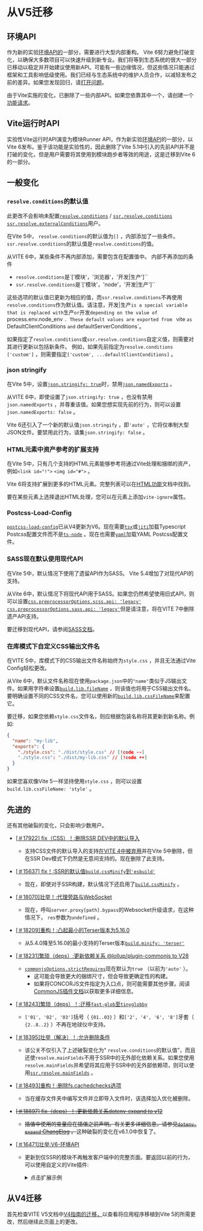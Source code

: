 # 从V5迁移

## 环境API

作为新的实验[环境API的](/0)一部分，需要进行大型内部重构。 Vite 6努力避免打破变化，以确保大多数项目可以快速升级到新专业。我们将等到生态系统的很大一部分已移动以稳定并开始建议使用新API。可能有一些边缘情况，但这些情况只能通过框架和工具影响低级使用。我们已经与生态系统中的维护人员合作，以减轻发布之前的差异。如果您发现回归，请[打开问题](https://github.com/vitejs/vite/issues/new?assignees=&labels=pending+triage&projects=&template=bug_report.yml)。

由于Vite实施的变化，已删除了一些内部API。如果您依靠其中一个，请创建一个[功能请求](https://github.com/vitejs/vite/issues/new?assignees=&labels=enhancement%3A+pending+triage&projects=&template=feature_request.yml)。

## Vite运行时API

实验性Vite运行时API演变为模块Runner API，作为新实验[环境API](/0)的一部分，以Vite 6发布。鉴于该功能是实验性的，因此删除了Vite 5.1中引入的先前API并不是打破的变化，但是用户需要将其使用到模块跑步者等效的用途，这是迁移到Vite 6的一部分。

## 一般变化

### `resolve.conditions`的默认值

此更改不会影响未配置[`resolve.conditions`](/0) / [`ssr.resolve.conditions`](/1) [`ssr.resolve.externalConditions`](/2)用户。

在Vite 5中， `resolve.conditions`的默认值为`[]` ，内部添加了一些条件。 `ssr.resolve.conditions`的默认值是`resolve.conditions`的值。

从VITE 6中，某些条件不再内部添加，需要包含在配置值中。
内部不再添加的条件

- `resolve.conditions`是`['模块'，'浏览器'，'开发|生产']``
- `ssr.resolve.conditions`是`['模块'，'node'，'开发|生产']``

这些选项的默认值已更新为相应的值，而`ssr.resolve.conditions`不再使用`resolve.conditions`作为默认值。请注意，开发|生产`is a special variable that is replaced with`生产`or`开发`depending on the value of` process.env.node_env `. These default values are exported from ` vite `as` DefaultClientConditions `and` defaultServerConditions`。

如果指定了`resolve.conditions`或`ssr.resolve.conditions`自定义值，则需要对其进行更新以包括新条件。
例如，如果先前指定为`resolve.conditions` `['custom']` ，则需要指定`['custom', ...defaultClientConditions]` 。

### json stringify

在Vite 5中，设置[`json.stringify: true`](/0)时，禁用[`json.namedExports`](/1) 。

从VITE 6中，即使设置了`json.stringify: true` ，也没有禁用`json.namedExports` ，并尊重该值。如果您想实现先前的行为，则可以设置`json.namedExports: false` 。

Vite 6还引入了一个新的默认值`json.stringify` ，即`'auto'` ，它将仅串制大型JSON文件。要禁用此行为，请集`json.stringify: false` 。

### HTML元素中资产参考的扩展支持

在Vite 5中，只有几个支持的HTML元素能够参考将通过Vite处理和捆绑的资产，例如`<link id="!">` `<img id="#">` 。

Vite 6将支持扩展到更多的HTML元素。完整列表可以在[HTML功能](/0)文档中找到。

要在某些元素上选择退出HTML处理，您可以在元素上添加`vite-ignore`属性。

### Postcss-Load-Config

[`postcss-load-config`](/0)已从V4更新为V6。现在需要[`tsx`](/1)或[`jiti`](/2)加载Typescript Postcss配置文件而不是[`ts-node`](/3) 。现在也需要[`yaml`](/4)加载YAML Postcss配置文件。

### SASS现在默认使用现代API

在Vite 5中，默认情况下使用了遗留API作为SASS。 Vite 5.4增加了对现代API的支持。

从Vite 6中，默认情况下将现代API用于SASS。如果您仍然希望使用旧式API，则可以设置[`css.preprocessorOptions.scss.api: 'legacy'` `css.preprocessorOptions.sass.api: 'legacy'`](/0)但是请注意，将在VITE 7中删除遗产API支持。

要迁移到现代API，请参阅[SASS文档](/0)。

### 在库模式下自定义CSS输出文件名

在VITE 5中，库模式下的CSS输出文件名称始终为`style.css` ，并且无法通过Vite Config轻松更改。

从Vite 6中，默认文件名称现在使用`package.json`中的`"name"`类似于JS输出文件。如果用字符串设置[`build.lib.fileName`](/0) ，则该值也将用于CSS输出文件名。要明确设置不同的CSS文件名，您可以使用新的[`build.lib.cssFileName`](/0)来配置它。

要迁移，如果您依赖`style.css`文件名，则应根据包装名称将其更新到新名称。例如:

```json [package.json]
{
  "name": "my-lib",
  "exports": {
    "./style.css": "./dist/style.css" // [!code --]
    "./style.css": "./dist/my-lib.css" // [!code ++]
  }
}
```

如果您喜欢像Vite 5一样坚持使用`style.css` ，则可以设置`build.lib.cssFileName: 'style'` 。

## 先进的

还有其他破裂的变化，只会影响少数用户。

- [[＃17922] fix（CSS）！:删除SSR DEV中的默认导入](/0)
  - 支持CSS文件的默认导入的支持[在VITE 4中被弃用](/0)并在Vite 5中删除，但在SSR Dev模式下仍然是无意间支持的。现在删除了此支持。
- [[＃15637] fix！:SSR的默认值`build.cssMinify`到`'esbuild'`](/0)
  - 现在，即使对于SSR构建，默认情况下还启用了[`build.cssMinify`](/0) 。
- [[＃18070]壮举！:代理旁路与WebSocket](/0)
  - 现在，呼叫`server.proxy[path].bypass`的Websocket升级请求，在这种情况下， `res`参数为`undefined` 。
- [[＃18209]重构！:凸起最小的Terser版本为5.16.0](/0)
  - 从5.4.0降至5.16.0的最小支持的Terser版本[`build.minify: 'terser'`](/0)
- [[＃18231]繁琐（deps）:更新依赖关系 @lollup/plugin-commonjs to V28](/0)
  - [`commonjsOptions.strictRequires`](/0)现在默认为`true` （以前为`'auto'` ）。
    - 这可能会导致更大的捆绑尺寸，但会导致更确定性的构建。
    - 如果将CONCORJS文件指定为入口点，则可能需要其他步骤。阅读[CommonJS插件文档](/0)以获取更多详细信息。
- [[＃18243]繁琐（deps）！:迁移`fast-glob`至`tinyglobby`](/0)
  - `['01', '02', '03']`括号（ `{01..03}` ）和`['2', '4', '6', '8']`牙套（ `{2..8..2}` ）不再在地球仪中支持。
- [[＃18395]壮举（解决）！:允许删除条件](/0)
  - 该公关不仅引入了上述破裂变化为“ `resolve.conditions`的默认值”，而且还使`resolve.mainFields`不用于SSR中的无外部化依赖关系。如果您使用`resolve.mainFields`并希望将其应用于SSR中的无外部依赖项，则可以使用[`ssr.resolve.mainFields`](/0) 。
- [[＃18493]重构！:删除fs.cachedchecks选项](/0)
  - 当在缓存文件夹中编写文件并立即导入文件时，该选择加入优化被删除。
- ~~[[＃18697] fix（deps）！:更新依赖关系dotenv-expand to v12](/0)~~
  - ~~插值中使用的变量应在插值之前声明。有关更多详细信息，请参见[`dotenv-expand` ChangElog](/0) 。~~这种破裂的变化在v6.1.0中恢复了。
- [[＃16471]壮举:V6-环境API](/0)

  - 更新到仅SSR的模块不再触发客户端中的完整页面。要返回以前的行为，可以使用自定义的Vite插件:
    <details>
    <summary>点击扩展示例</summary>

    ```ts twoslash
    import type { Plugin, EnvironmentModuleNode } from 'vite'

    function hmrReload(): Plugin {
      return {
        name: 'hmr-reload',
        enforce: 'post',
        hotUpdate: {
          order: 'post',
          handler({ modules, server, timestamp }) {
            if (this.environment.name !== 'ssr') return

            let hasSsrOnlyModules = false

            const invalidatedModules = new Set<EnvironmentModuleNode>()
            for (const mod of modules) {
              if (mod.id == null) continue
              const clientModule =
                server.environments.client.moduleGraph.getModuleById(mod.id)
              if (clientModule != null) continue

              this.environment.moduleGraph.invalidateModule(
                mod,
                invalidatedModules,
                timestamp,
                true,
              )
              hasSsrOnlyModules = true
            }

            if (hasSsrOnlyModules) {
              server.ws.send({ type: 'full-reload' })
              return []
            }
          },
        },
      }
    }
    ```

    </details>

## 从V4迁移

首先检查VITE V5文档中[V4指南的迁移，](/0)以查看将应用程序移植到Vite 5的所需更改，然后继续此页面上的更改。
